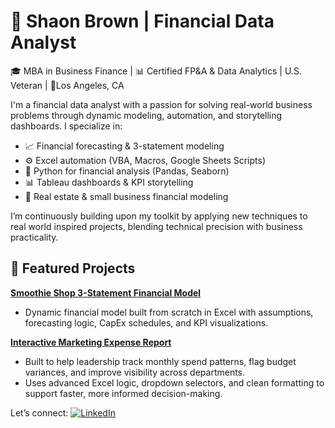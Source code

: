 # 👋 Shaon Brown | Financial Data Analyst

🎓 MBA in Business Finance | 📊 Certified FP&A & Data Analytics | U.S. Veteran | 📍Los Angeles, CA

I'm a financial data analyst with a passion for solving real-world business problems through dynamic modeling, automation, and storytelling dashboards. I specialize in:
- 📈 Financial forecasting & 3-statement modeling
- ⚙️ Excel automation (VBA, Macros, Google Sheets Scripts)
- 🐍 Python for financial analysis (Pandas, Seaborn)
- 📊 Tableau dashboards & KPI storytelling
- 📁 Real estate & small business financial modeling

I’m continuously building upon my toolkit by applying new techniques to real world inspired projects, blending technical precision with business practicality.

## 🔧 Featured Projects

**[Smoothie Shop 3-Statement Financial Model](https://github.com/sbrown-analytics/3-statement-smoothie-model)**
- Dynamic financial model built from scratch in Excel with assumptions, forecasting logic, CapEx schedules, and KPI visualizations.

**[Interactive Marketing Expense Report](https://github.com/sbrown-analytics/dynamic-marketing-expense-model)**
- Built to help leadership track monthly spend patterns, flag budget variances, and improve visibility across departments.
- Uses advanced Excel logic, dropdown selectors, and clean formatting to support faster, more informed decision-making.

Let’s connect: [![LinkedIn](https://img.shields.io/badge/-LinkedIn-blue?style=flat-square&logo=linkedin&logoColor=white)](https://www.linkedin.com/in/shaonbrownmba/)
